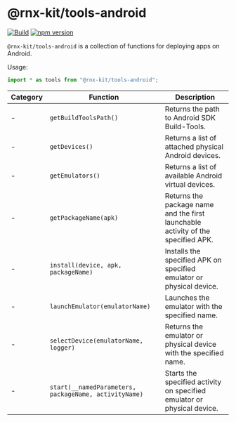 # @rnx-kit/tools-android

[![Build](https://github.com/microsoft/rnx-kit/actions/workflows/build.yml/badge.svg)](https://github.com/microsoft/rnx-kit/actions/workflows/build.yml)
[![npm version](https://img.shields.io/npm/v/@rnx-kit/tools-android)](https://www.npmjs.com/package/@rnx-kit/tools-android)

`@rnx-kit/tools-android` is a collection of functions for deploying apps on
Android.

Usage:

```typescript
import * as tools from "@rnx-kit/tools-android";
```

<!-- The following table can be updated by running `yarn update-readme` -->
<!-- @rnx-kit/api start -->

| Category | Function                                              | Description                                                                      |
| -------- | ----------------------------------------------------- | -------------------------------------------------------------------------------- |
| -        | `getBuildToolsPath()`                                 | Returns the path to Android SDK Build-Tools.                                     |
| -        | `getDevices()`                                        | Returns a list of attached physical Android devices.                             |
| -        | `getEmulators()`                                      | Returns a list of available Android virtual devices.                             |
| -        | `getPackageName(apk)`                                 | Returns the package name and the first launchable activity of the specified APK. |
| -        | `install(device, apk, packageName)`                   | Installs the specified APK on specified emulator or physical device.             |
| -        | `launchEmulator(emulatorName)`                        | Launches the emulator with the specified name.                                   |
| -        | `selectDevice(emulatorName, logger)`                  | Returns the emulator or physical device with the specified name.                 |
| -        | `start(__namedParameters, packageName, activityName)` | Starts the specified activity on specified emulator or physical device.          |

<!-- @rnx-kit/api end -->
